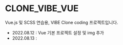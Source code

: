 # CLONE_VIBE_VUE

Vue.js 및 SCSS 연습용, VIBE Clone coding 프로젝트입니다.

- 2022.08.12 : Vue 기본 프로젝트 설정 및 img 추가
- 2022.08.13 : 